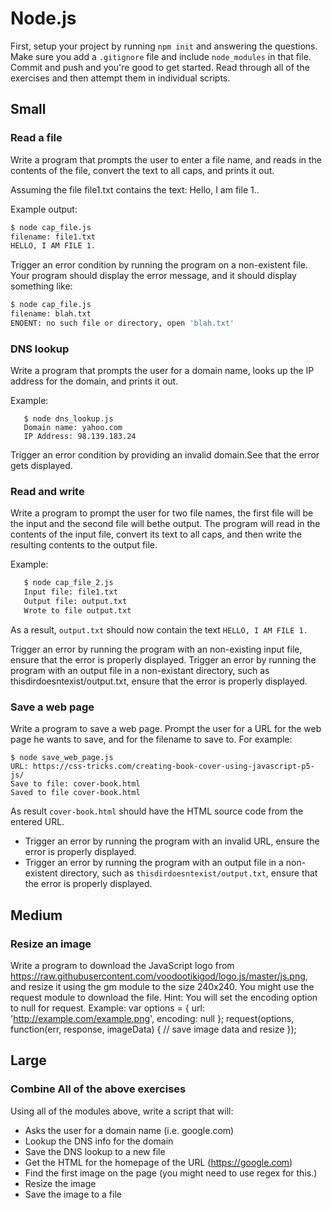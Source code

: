 # Node.js

First, setup your project by running `npm init` and answering the questions. Make sure you add a `.gitignore` file and include `node_modules` in that file. Commit and push and you're good to get started. Read through all of the exercises and then attempt them in individual scripts.

## Small

### Read a file

Write a program that prompts the user to enter a file name, and reads in the contents of the file, convert the text to all caps, and prints it out.

Assuming the file file1.txt contains the text: Hello, I am file 1..

Example output:

```bash
$ node cap_file.js
filename: file1.txt
HELLO, I AM FILE 1.
```

Trigger an error condition by running the program on a non-existent file. Your program should display the error message, and it should display something like:

```bash
$ node cap_file.js
filename: blah.txt
ENOENT: no such file or directory, open 'blah.txt'
```

### DNS lookup

Write a program that prompts the user for a domain name, looks up the IP address for the domain, and prints it out.

Example:

```
   $ node dns_lookup.js
   Domain name: yahoo.com
   IP Address: 98.139.183.24
```

Trigger an error condition by providing an invalid domain.See that the error gets displayed.

### Read and write

Write a program to prompt the user for two file names, the first file will be the input and the second file will bethe output. The program will read in the contents of the input file, convert its text to all caps, and then write the resulting contents to the output file.

Example:

```bash
   $ node cap_file_2.js
   Input file: file1.txt
   Output file: output.txt
   Wrote to file output.txt
```

As a result, `output.txt` should now contain the text `HELLO, I AM FILE 1.`

Trigger an error by running the program with an non-existing input file, ensure that the error is properly displayed. Trigger an error by running the program with an output file in a non-existant directory, such as thisdirdoesntexist/output.txt, ensure that the error is properly displayed.

### Save a web page

Write a program to save a web page. Prompt the user for a URL for the web page he wants to save, and for the filename to save to. For example:

```
$ node save_web_page.js
URL: https://css-tricks.com/creating-book-cover-using-javascript-p5-js/
Save to file: cover-book.html
Saved to file cover-book.html
```

As result `cover-book.html` should have the HTML source code from the entered URL.

- Trigger an error by running the program with an invalid URL, ensure the error is properly displayed.
- Trigger an error by running the program with an output file in a non-existent directory, such as `thisdirdoesntexist/output.txt`, ensure that the error is properly displayed.

## Medium

### Resize an image

Write a program to download the JavaScript logo from https://raw.githubusercontent.com/voodootikigod/logo.js/master/js.png, and resize it using the gm module to the size 240x240. You might use the request module to download the file. Hint: You will set the encoding option to null for request. Example:
var options = {
url: 'http://example.com/example.png', encoding: null
};
request(options, function(err, response, imageData) {
// save image data and resize
});

## Large

### Combine All of the above exercises

Using all of the modules above, write a script that will:

- Asks the user for a domain name (i.e. google.com)
- Lookup the DNS info for the domain
- Save the DNS lookup to a new file
- Get the HTML for the homepage of the URL (https://google.com)
- Find the first image on the page (you might need to use regex for this.)
- Resize the image
- Save the image to a file
